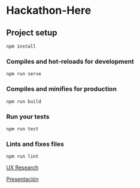 # Hackathon-Here

## Project setup
```npm install```

### Compiles and hot-reloads for development
```npm run serve```

### Compiles and minifies for production
```npm run build```

### Run your tests
```npm run test```

### Lints and fixes files
```npm run lint```

[UX Research](
https://docs.google.com/presentation/d/1PRhp_zJfaeyHc22-5TyR18lR5t3XCEDQu6UWsT0h-rw/edit?usp=sharing)

[Presentación](https://docs.google.com/presentation/d/1PRhp_zJfaeyHc22-5TyR18lR5t3XCEDQu6UWsT0h-rw/edit?usp=sharing)
